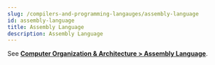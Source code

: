 ```yaml
---
slug: /compilers-and-programming-langauges/assembly-language
id: assembly-language
title: Assembly Language
description: Assembly Language
---
```


See **[Computer Organization & Architecture > Assembly Language](/computer-organization-and-architecture/assembly-language)**.
